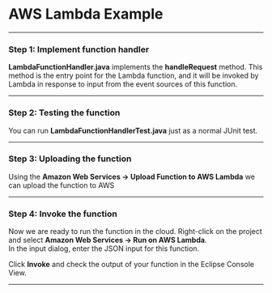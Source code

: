 # AWS Lambda Example

* * *

### Step 1: Implement function handler

**LambdaFunctionHandler.java** implements the **handleRequest** method. This method is the entry point for the Lambda function, and it will be invoked by Lambda in response to input from the event sources of this function.

* * *

### Step 2: Testing the function

You can run **LambdaFunctionHandlerTest.java** just as a normal JUnit test.

* * *

### Step 3: Uploading the function

Using the **Amazon Web Services -> Upload Function to AWS Lambda** we can upload the function to AWS 

* * *

### Step 4: Invoke the function

Now we are ready to run the function in the cloud. Right-click on the project and select **Amazon Web Services -> Run on AWS Lambda**.  
In the input dialog, enter the JSON input for this function.

Click **Invoke** and check the output of your function in the Eclipse Console View.

* * *



